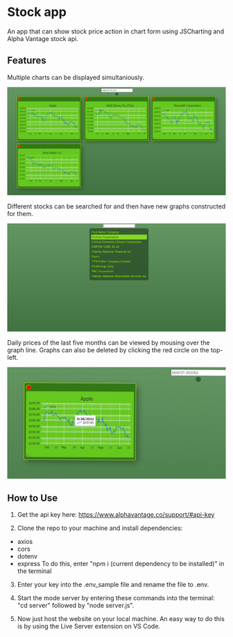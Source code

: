 # Stock app

An app that can show stock price action in chart form using JSCharting and Alpha Vantage stock api.

## Features

Multiple charts can be displayed simultaniously.

![Features](/images/Screenshot37.png)

Different stocks can be searched for and then have new graphs constructed for them.

![Features](/images/Screenshot39.png)

Daily prices of the last five months can be viewed by mousing over the graph line. Graphs can also be deleted by clicking the red circle on the top-left.

![Features](/images/Screenshot38.png)


## How to Use

1. Get the api key here: https://www.alphavantage.co/support/#api-key

2. Clone the repo to your machine and install dependencies:
- axios
- cors
- dotenv
- express
To do this, enter "npm i (current dependency to be installed)" in the terminal

3. Enter your key into the .env_sample file and rename the file to .env.

4. Start the mode server by entering these commands into the terminal:
"cd server" followed by "node server.js".

5. Now just host the website on your local machine. An easy way to do this is by using the Live Server extension on VS Code.
